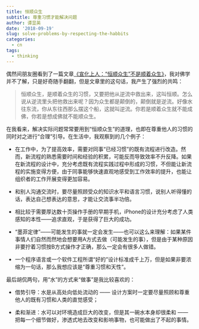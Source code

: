 ```yaml
---
title: 恒顺众生
subtitle: 尊重习惯才能解决问题
author: 谭显英
date: '2018-09-19'
slug: solve-problems-by-respecting-the-habbits
categories:
  - cn
tags:
  - thinking
---
```


偶然间朋友圈看到了一篇文章[《宣化上人：“恒顺众生”不是顺着众生》](https://perma.cc/3EUF-KK3X)，我对佛学并不了解，只是好奇随手翻翻，但是文章里的这句话，我产生了强烈的共鸣：

> 恒顺众生，是顺着众生的习惯，又要把他从逆流中救出来，这叫恒顺。怎么说从逆流里头把他救出来呢？因为众生都是颠倒的，颠倒就是逆流。好像水往东流，你从东往西那么摆这个船，这就叫逆流。你若是顺着众生就不能成佛，你若是想成佛就不能顺众生。

在我看来，解决实际问题常常要用到“恒顺众生”的道理，也即在尊重他人的习惯的同时对之进行“合理”引导。在生活中，我观察到的几个例子：

- 在工作中，为了提高效率，需要对同事“已经习惯”的既有流程进行改造。然而，新流程的熟悉需要时间和经验的积累，可能反而导致效率不升反降。如果在新流程的设计中，充分考虑既有流程实践过程中形成的习惯，不但能让新流程的实施变得方便，由于同事能够快速直观地感受到工作效率的提升，也能让组织者的工作开展变得更加容易。

- 和别人沟通交流时，要尽量照顾受众的知识水平和语言习惯，说别人听得懂的话，表达自己想表达的意思，才能让交流事半功倍。

- 相比较于需要厚达数十页操作手册的早期手机，iPhone的设计充分考虑了人类感知的本性——追求直观，于是获得了巨大的成功。

- “墨菲定律”——可能发生的事就一定会发生——也可以这么来理解：如果某件事情人们自然而然地会想要用A方式去做（可能发生的事），但是由于某种原因非要拧着习惯按B方式操作才正确，那么一定会有很多人做错。

- 一个程序语言或一个软件工程所谓“好的”设计标准成千上万，但是如果非要浓缩为一句话，那么我想应该是“尊重习惯和天性”。

最后胡侃两句，用“水”的方式来“做事”是我比较喜欢的：

- 借势引导：水是从高处向低处流动的 —— 设计方案时一定要尽量照顾和尊重他人的既有习惯和人类的直觉感受；

- 柔和渐进：水可以对环境造成巨大的改变，但是其一碗水本身却很柔和 —— 把每一个细节做好，渗透式地去改变和影响事物，也可能做出了不起的事情。

